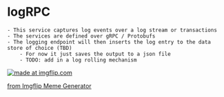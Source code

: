 # logRPC

    - This service captures log events over a log stream or transactions
    - The services are defined over gRPC / Protobufs
    - The logging endpoint will then inserts the log entry to the data store of choice (TBD)
        - For now it just saves the output to a json file
        - TODO: add in a log rolling mechanism

<a href="https://imgflip.com/i/48xkh5"><img src="https://i.imgflip.com/48xkh5.jpg" title="made at imgflip.com"/></a><div><a href="https://imgflip.com/memegenerator">from Imgflip Meme Generator</a></div>
